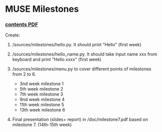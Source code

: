 # MUSE Milestones
### [contents PDF](https://github.com/jahrWork/MUSE_orbits_S1/blob/master/doc/MUSE_weekly_milestones.pdf)

Create: 
1. /sources/milestones/hello.py. It should print "Hello" (first week) 
2. /sources/milestones/hello_name.py. It should take input name xxx from keyboard and print "Hello xxxx" (first week)
3. /sources/milestones/menu.py to cover different points of milestones from 2 to 6.
     *  3nd week milestone 1 
     *  5th week milestone 2
     *  7th week milestone 3
     *  9nd week milestone 4 
     * 11th week milestone 5
     * 13th week milestone 6
         
4. Final presentation (slides+ report) in /doc/milestone7.pdf based on milestone 7. (14th-15th week) 
